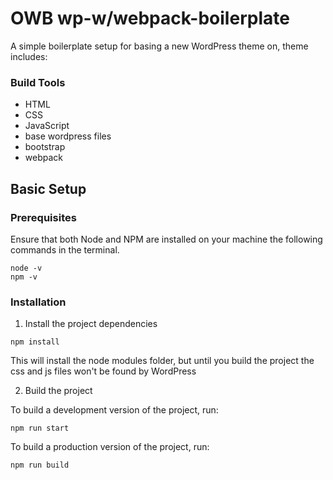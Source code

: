# OWB wp-w/webpack-boilerplate

A simple boilerplate setup for basing a new WordPress theme on, theme includes:

### Build Tools

- HTML
- CSS
- JavaScript
- base wordpress files
- bootstrap
- webpack

## Basic Setup

### Prerequisites

Ensure that both Node and NPM are installed on your machine the following commands in the terminal.

```
node -v
npm -v
```

### Installation

1. Install the project dependencies

```
npm install
```

This will install the node modules folder, but until you build the project the css and js files won't be found by WordPress

2. Build the project

To build a development version of the project, run:

```
npm run start
```

To build a production version of the project, run:

```
npm run build
```
